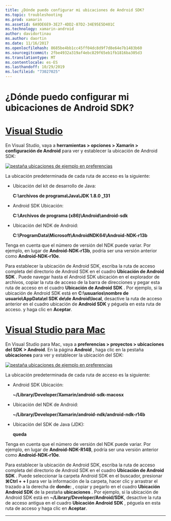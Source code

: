 ```yaml
---
title: ¿Dónde puedo configurar mi ubicaciones de Android SDK?
ms.topic: troubleshooting
ms.prod: xamarin
ms.assetid: 6A9DE6E9-3E27-4DD2-87D2-34E95E5D401C
ms.technology: xamarin-android
author: davidortinau
ms.author: daortin
ms.date: 11/16/2017
ms.openlocfilehash: 8685be4bb1cc45ff04dc8d9f7d8e64e7b1483b60
ms.sourcegitcommit: 2fbe4932a319af4ebc829f65eb1fb1816ba305d3
ms.translationtype: MT
ms.contentlocale: es-ES
ms.lasthandoff: 10/29/2019
ms.locfileid: "73027025"
---
```

# <a name="where-can-i-set-my-android-sdk-locations"></a>¿Dónde puedo configurar mi ubicaciones de Android SDK?

# <a name="visual-studiotabwindows"></a>[Visual Studio](#tab/windows)

En Visual Studio, vaya a **herramientas > opciones > Xamarin > configuración de Android** para ver y establecer la ubicación de Android SDK:

[![pestaña ubicaciones de ejemplo en preferencias](android-sdk-location-images/win/01-locations-sml.png)](android-sdk-location-images/win/01-locations.png#lightbox)

La ubicación predeterminada de cada ruta de acceso es la siguiente:

- Ubicación del kit de desarrollo de Java: 

    **C:\\archivos de programa\\Java\\JDK 1.8.0 _131**

- Android SDK Ubicación: 

    **C:\\Archivos de programa (x86)\\Android\\android-sdk**

- Ubicación del NDK de Android: 

    **C:\\ProgramData\\Microsoft\\AndroidNDK64\\Android-NDK-r13b**

Tenga en cuenta que el número de versión del NDK puede variar. Por ejemplo, en lugar de **Android-NDK-r13b**, podría ser una versión anterior como **Android-NDK-r10e**.

Para establecer la ubicación de Android SDK, escriba la ruta de acceso completa del directorio de Android SDK en el cuadro **Ubicación de Android SDK** . Puede navegar hasta el Android SDK ubicación en el explorador de archivos, copiar la ruta de acceso de la barra de direcciones y pegar esta ruta de acceso en el cuadro **Ubicación de Android SDK** .
Por ejemplo, si la ubicación de Android SDK está en **C:\\usuarios\\nombre de usuario\\AppData\\el SDK de\\de Android\\local**, desactive la ruta de acceso anterior en el cuadro ubicación de **Android SDK** y péguela en esta ruta de acceso. y haga clic en **Aceptar**.

# <a name="visual-studio-for-mactabmacos"></a>[Visual Studio para Mac](#tab/macos)

En Visual Studio para Mac, vaya a **preferencias > proyectos > ubicaciones del SDK > Android**. En la página **Android** , haga clic en la pestaña **ubicaciones** para ver y establecer la ubicación del SDK:

[![pestaña ubicaciones de ejemplo en preferencias](android-sdk-location-images/mac/01-locations-sml.png)](android-sdk-location-images/mac/01-locations.png#lightbox)

La ubicación predeterminada de cada ruta de acceso es la siguiente:

- Android SDK Ubicación: 

    **~/Library/Developer/Xamarin/android-sdk-macosx**

- Ubicación del NDK de Android: 

    **~/Library/Developer/Xamarin/android-ndk/android-ndk-r14b**

- Ubicación del SDK de Java (JDK): 

    **queda**

Tenga en cuenta que el número de versión del NDK puede variar. Por ejemplo, en lugar de **Android-NDK-R14B**, podría ser una versión anterior como **Android-NDK-r10e**.

Para establecer la ubicación de Android SDK, escriba la ruta de acceso completa del directorio de Android SDK en el cuadro **Ubicación de Android SDK** . Puede seleccionar la carpeta Android SDK en el buscador, presionar **&#8984;Ctrl + + I** para ver la información de la carpeta, hacer clic y arrastrar el trazado a la derecha de **donde:** , copiar y pegarlo en el cuadro **Ubicación Android SDK** de la pestaña **ubicaciones** . Por ejemplo, si la ubicación de Android SDK está en **~/Library/Developer/Android/SDK**, desactive la ruta de acceso antigua en el cuadro **Ubicación Android SDK** , péguela en esta ruta de acceso y haga clic en **Aceptar**.

-----
